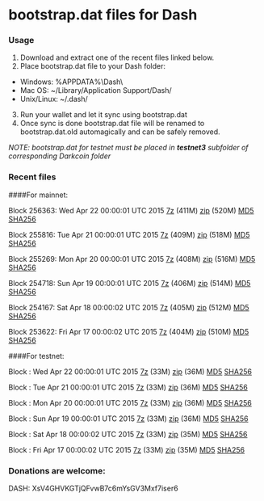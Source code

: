 # bootstrap.dat files for Dash

### Usage

1. Download and extract one of the recent files linked below.
2. Place bootstrap.dat file to your Dash folder:
 - Windows: %APPDATA%\Dash\
 - Mac OS: ~/Library/Application Support/Dash/
 - Unix/Linux: ~/.dash/
3. Run your wallet and let it sync using bootstrap.dat
4. Once sync is done bootstrap.dat file will be renamed to bootstrap.dat.old automagically and can be safely removed.

_NOTE: bootstrap.dat for testnet must be placed in **testnet3** subfolder of corresponding Darkcoin folder_

### Recent files

####For mainnet:

Block 256363: Wed Apr 22 00:00:01 UTC 2015 [7z](https://transfer.sh/SV5ah/bootstrap.dat.20150422.7z) (411M) [zip](https://transfer.sh/OLJhn/bootstrap.dat.20150422.zip) (520M) [MD5](https://transfer.sh/ZT4xQ/md5.txt) [SHA256](https://transfer.sh/wzzRA/sha256.txt)

Block 255816: Tue Apr 21 00:00:01 UTC 2015 [7z](https://transfer.sh/10nrrf/bootstrap.dat.20150421.7z) (409M) [zip](https://transfer.sh/aLas5/bootstrap.dat.20150421.zip) (518M) [MD5](https://transfer.sh/naj3E/md5.txt) [SHA256](https://transfer.sh/1aIizI/sha256.txt)

Block 255269: Mon Apr 20 00:00:01 UTC 2015 [7z](https://transfer.sh/ZwQnf/bootstrap.dat.20150420.7z) (408M) [zip](https://transfer.sh/spPeP/bootstrap.dat.20150420.zip) (516M) [MD5](https://transfer.sh/1bfhDF/md5.txt) [SHA256](https://transfer.sh/TGF38/sha256.txt)

Block 254718: Sun Apr 19 00:00:01 UTC 2015 [7z](https://transfer.sh/1d3gz9/bootstrap.dat.20150419.7z) (406M) [zip](https://transfer.sh/kIDTl/bootstrap.dat.20150419.zip) (514M) [MD5](https://transfer.sh/143Iqq/md5.txt) [SHA256](https://transfer.sh/HPfca/sha256.txt)

Block 254167: Sat Apr 18 00:00:02 UTC 2015 [7z](https://transfer.sh/1h2oLc/bootstrap.dat.20150418.7z) (405M) [zip](https://transfer.sh/82ZU8/bootstrap.dat.20150418.zip) (512M) [MD5](https://transfer.sh/186C4s/md5.txt) [SHA256](https://transfer.sh/6endX/sha256.txt)

Block 253622: Fri Apr 17 00:00:02 UTC 2015 [7z](https://transfer.sh/VV4Y1/bootstrap.dat.20150417.7z) (404M) [zip](https://transfer.sh/1eM2Jz/bootstrap.dat.20150417.zip) (510M) [MD5](https://transfer.sh/1Iz3g/md5.txt) [SHA256](https://transfer.sh/Fqgb0/sha256.txt)

####For testnet:

Block : Wed Apr 22 00:00:01 UTC 2015 [7z](https://transfer.sh/o2vfy/bootstrap.dat.20150422.7z) (33M) [zip](https://transfer.sh/OnpRs/bootstrap.dat.20150422.zip) (36M) [MD5](https://transfer.sh/bec1J/md5.txt) [SHA256](https://transfer.sh/sLavl/sha256.txt)

Block : Tue Apr 21 00:00:01 UTC 2015 [7z](https://transfer.sh/CfKCi/bootstrap.dat.20150421.7z) (33M) [zip](https://transfer.sh/nDdCr/bootstrap.dat.20150421.zip) (36M) [MD5](https://transfer.sh/FJkGA/md5.txt) [SHA256](https://transfer.sh/Biilc/sha256.txt)

Block : Mon Apr 20 00:00:01 UTC 2015 [7z](https://transfer.sh/vIpya/bootstrap.dat.20150420.7z) (33M) [zip](https://transfer.sh/10OJPr/bootstrap.dat.20150420.zip) (36M) [MD5](https://transfer.sh/lqJuQ/md5.txt) [SHA256](https://transfer.sh/aGCzL/sha256.txt)

Block : Sun Apr 19 00:00:01 UTC 2015 [7z](https://transfer.sh/17YjuF/bootstrap.dat.20150419.7z) (33M) [zip](https://transfer.sh/vpmDq/bootstrap.dat.20150419.zip) (36M) [MD5](https://transfer.sh/18H1RF/md5.txt) [SHA256](https://transfer.sh/Q4icf/sha256.txt)

Block : Sat Apr 18 00:00:02 UTC 2015 [7z](https://transfer.sh/bq6ze/bootstrap.dat.20150418.7z) (33M) [zip](https://transfer.sh/1g9Mp5/bootstrap.dat.20150418.zip) (35M) [MD5](https://transfer.sh/1cFu0g/md5.txt) [SHA256](https://transfer.sh/mZv8O/sha256.txt)

Block : Fri Apr 17 00:00:02 UTC 2015 [7z](https://transfer.sh/MT5aL/bootstrap.dat.20150417.7z) (33M) [zip](https://transfer.sh/Rz6Ka/bootstrap.dat.20150417.zip) (35M) [MD5](https://transfer.sh/xAiHm/md5.txt) [SHA256](https://transfer.sh/qhJPE/sha256.txt)

### Donations are welcome:

DASH: XsV4GHVKGTjQFvwB7c6mYsGV3Mxf7iser6
